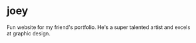 # joey
 Fun website for my friend's portfolio. He's a super talented artist and excels at graphic design.
